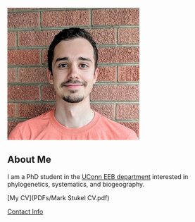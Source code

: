 ![Image of Mark Stukel](images/headshot.jpg
"PhD Student in the Uconn EEB department")

## About Me
I am a PhD student in the [UConn EEB department](http://eeb.uconn.edu)
interested in phylogenetics, systematics, and biogeography.

[My CV](PDFs/Mark Stukel CV.pdf)

[Contact Info](contact-info.html)
